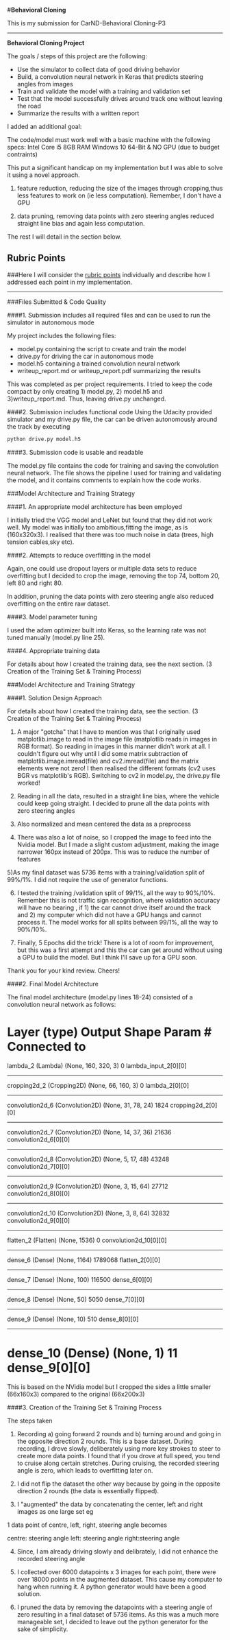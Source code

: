 #**Behavioral Cloning** 

This is my submission for CarND-Behavioral Cloning-P3

---

**Behavioral Cloning Project**

The goals / steps of this project are the following:
* Use the simulator to collect data of good driving behavior
* Build, a convolution neural network in Keras that predicts steering angles from images
* Train and validate the model with a training and validation set
* Test that the model successfully drives around track one without leaving the road
* Summarize the results with a written report

I added an additional goal:

The code/model must work well with a basic machine with the following specs:
Intel Core i5
8GB RAM
Windows 10 64-Bit
& NO GPU (due to budget contraints)

This put a significant handicap on my implementation but I was able to solve it using a novel approach.

1) feature reduction, reducing the size of the images through cropping,thus less features to work on (ie less computation). Remember, I don't have a GPU

2) data pruning, removing data points with zero steering angles reduced straight line bias and again less computation.

The rest I will detail in the section below.



## Rubric Points
###Here I will consider the [rubric points](https://review.udacity.com/#!/rubrics/432/view) individually and describe how I addressed each point in my implementation.  

---
###Files Submitted & Code Quality

####1. Submission includes all required files and can be used to run the simulator in autonomous mode

My project includes the following files:
* model.py containing the script to create and train the model
* drive.py for driving the car in autonomous mode
* model.h5 containing a trained convolution neural network 
* writeup_report.md or writeup_report.pdf summarizing the results

This was completed as per project requirements. I tried to keep the code compact by only creating 1) model.py, 2) model.h5 and 3)writeup_report.md. Thus, leaving drive.py unchanged.


####2. Submission includes functional code
Using the Udacity provided simulator and my drive.py file, the car can be driven autonomously around the track by executing 
```sh
python drive.py model.h5
```

####3. Submission code is usable and readable

The model.py file contains the code for training and saving the convolution neural network. The file shows the pipeline I used for training and validating the model, and it contains comments to explain how the code works.

###Model Architecture and Training Strategy

####1. An appropriate model architecture has been employed

I initially tried the VGG model and LeNet but found that they did not work well. My model was initially too ambitious,fitting the image, as is (160x320x3). I realised that there was too much noise in data (trees, high tension cables,sky etc).

####2. Attempts to reduce overfitting in the model

Again, one could use dropout layers or multiple data sets to reduce overfitting but I decided to crop the image, removing the top 74, bottom 20, left 80 and right 80. 

In addition, pruning the data points with zero steering angle also reduced overfitting on the entire raw dataset.


####3. Model parameter tuning

I used the adam optimizer built into Keras, so the learning rate was not tuned manually (model.py line 25).

####4. Appropriate training data

For details about how I created the training data, see the next section. (3 Creation of the Training Set & Training Process)

###Model Architecture and Training Strategy

####1. Solution Design Approach

For details about how I created the training data, see the section. (3 Creation of the Training Set & Training Process)

1) A major "gotcha" that I have to mention was that I originally used matplotlib.image to read in the image file (matplotlib reads in images in RGB format). So reading in images in this manner didn't work at all. I couldn't figure out why until I did some matrix subtraction of matplotlib.image.imread(file) and cv2.imread(file) and the matrix elements were not zero! I then realised the different formats (cv2 uses BGR vs matplotlib's RGB). Switching to cv2 in model.py, the drive.py file worked!

2) Reading in all the data, resulted in a straight line bias, where the vehicle could keep going straight. I decided to prune all the data points with zero steering angles

3) Also normalized and mean centered the data as a preprocess

4) There was also a lot of noise, so I cropped the image to feed into the Nvidia model. But I made a slight custom adjustment, making the image narrower 160px instead of 200px. This was to reduce the number of features

5)As my final dataset was 5736 items with a training/validation split of 99%/1%. I did not require the use of generator functions.

6) I tested the training /validation split of 99/1%, all the way to 90%/10%. Remember this is not traffic sign recognition, where validation accuracy will have no bearing , if 1) the car cannot drive itself around the track and 2) my computer which did not have a GPU hangs and cannot process it. The model works for all splits between 99/1%, all the way to 90%/10%. 

7) Finally, 5 Epochs did the trick! There is a lot of room for improvement, but this was a first attempt and this the car can get around without using a GPU to build the model. But I think I'll save up for a GPU soon.

Thank you for your kind review. Cheers!

####2. Final Model Architecture

The final model architecture (model.py lines 18-24) consisted of a convolution neural network as follows:

Layer (type)                     Output Shape          Param #     Connected to                     
======================================================================
lambda_2 (Lambda)                (None, 160, 320, 3)   0           lambda_input_2[0][0]             
____________________________________________________________________________________________________
cropping2d_2 (Cropping2D)        (None, 66, 160, 3)    0           lambda_2[0][0]                   
____________________________________________________________________________________________________
convolution2d_6 (Convolution2D)  (None, 31, 78, 24)    1824        cropping2d_2[0][0]               
____________________________________________________________________________________________________
convolution2d_7 (Convolution2D)  (None, 14, 37, 36)    21636       convolution2d_6[0][0]            
____________________________________________________________________________________________________
convolution2d_8 (Convolution2D)  (None, 5, 17, 48)     43248       convolution2d_7[0][0]            
____________________________________________________________________________________________________
convolution2d_9 (Convolution2D)  (None, 3, 15, 64)     27712       convolution2d_8[0][0]            
____________________________________________________________________________________________________
convolution2d_10 (Convolution2D) (None, 3, 8, 64)      32832       convolution2d_9[0][0]            
____________________________________________________________________________________________________
flatten_2 (Flatten)              (None, 1536)          0           convolution2d_10[0][0]           
____________________________________________________________________________________________________
dense_6 (Dense)                  (None, 1164)          1789068     flatten_2[0][0]                  
____________________________________________________________________________________________________
dense_7 (Dense)                  (None, 100)           116500      dense_6[0][0]                    
____________________________________________________________________________________________________
dense_8 (Dense)                  (None, 50)            5050        dense_7[0][0]                    
____________________________________________________________________________________________________
dense_9 (Dense)                  (None, 10)            510         dense_8[0][0]                    
____________________________________________________________________________________________________
dense_10 (Dense)                 (None, 1)             11          dense_9[0][0]                    
======================================================================

This is based on the NVidia model but I cropped the sides a little smaller (66x160x3) compared to the original (66x200x3) 


####3. Creation of the Training Set & Training Process

The steps taken

1) Recording a) going forward 2 rounds and b) turning around and going in the opposite direction 2 rounds. This is a base dataset. During recording, I drove slowly, deliberately using more key strokes to steer to create more data points. I found that if you drove at full speed, you tend to cruise along certain stretches. During cruising, the recorded steering angle is zero, which leads to overfitting later on.

2) I did not flip the dataset the other way because by going in the opposite direction 2 rounds (the data is essentially flipped).

3) I "augmented" the data by concatenating the center, left and right images as one large set eg

1 data point of centre, left, right, steering angle becomes

centre: steering angle
left: steering angle
right:steering angle

4) Since, I am already driving slowly and delibrately, I did not enhance the recorded steering angle

5) I collected over 6000 datapoints x 3 images for each point, there were over 18000 points in the augmented dataset. This cause my computer to hang when running it. A python generator would have been a good solution.

6) I pruned the data by removing the datapoints with a steering angle of zero resulting in a final dataset of 5736 items. As this was a much more manageable set, I decided to leave out the python generator for the sake of simplicity.   

